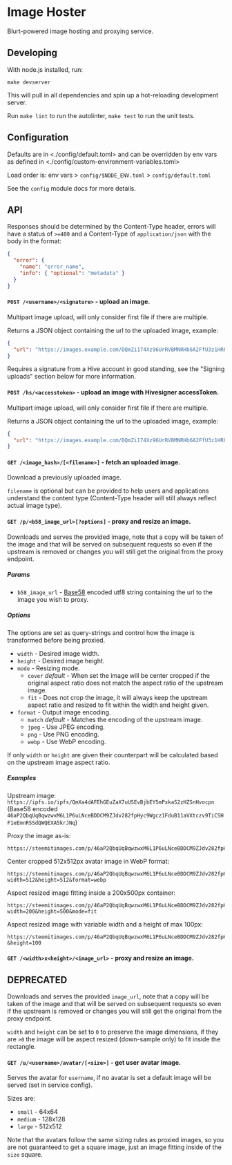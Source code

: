 # Image Hoster

Blurt-powered image hosting and proxying service.

## Developing

With node.js installed, run:

```
make devserver
```

This will pull in all dependencies and spin up a hot-reloading development server.

Run `make lint` to run the autolinter, `make test` to run the unit tests.

## Configuration

Defaults are in <./config/default.toml> and can be overridden by env vars as defined in <./config/custom-environment-variables.toml>

Load order is: env vars > `config/$NODE_ENV.toml` > `config/default.toml`

See the `config` module docs for more details.

## API

Responses should be determined by the Content-Type header, errors will have a status of `>=400` and a Content-Type of `application/json` with the body in the format:

```json
{
  "error": {
    "name": "error_name",
    "info": { "optional": "metadata" }
  }
}
```

#### `POST /<username>/<signature>` - upload an image.

Multipart image upload, will only consider first file if there are multiple.

Returns a JSON object containing the url to the uploaded image, example:

```json
{
  "url": "https://images.example.com/DQmZi174Xz96UrRVBMNRHb6A2FfU3z1HRPwPPQCgSMgdiUT/test.jpg"
}
```

Requires a signature from a Hive account in good standing, see the "Signing uploads" section below for more information.

#### `POST /hs/<accesstoken>` - upload an image with Hivesigner accessToken.

Multipart image upload, will only consider first file if there are multiple.

Returns a JSON object containing the url to the uploaded image, example:

```json
{
  "url": "https://images.example.com/DQmZi174Xz96UrRVBMNRHb6A2FfU3z1HRPwPPQCgSMgdiUT/test.jpg"
}
```

#### `GET /<image_hash>/[<filename>]` - fetch an uploaded image.

Download a previously uploaded image.

`filename` is optional but can be provided to help users and applications understand the content type (Content-Type header will still always reflect actual image type).

#### `GET /p/<b58_image_url>[?options]` - proxy and resize an image.

Downloads and serves the provided image, note that a copy will be taken of the image and that will be served on subsequent requests so even if the upstream is removed or changes you will still get the original from the proxy endpoint.

##### Params

- `b58_image_url` - [Base58](https://en.wikipedia.org/wiki/Base58) encoded utf8 string containing the url to the image you wish to proxy.

##### Options

The options are set as query-strings and control how the image is transformed before being proxied.

- `width` - Desired image width.
- `height` - Desired image height.
- `mode` - Resizing mode.
  - `cover` _default_ - When set the image will be center cropped if the original aspect ratio does not match the aspect ratio of the upstream image.
  - `fit` - Does not crop the image, it will always keep the upstream aspect ratio and resized to fit within the width and height given.
- `format` - Output image encoding.
  - `match` _default_ - Matches the encoding of the upstream image.
  - `jpeg` - Use JPEG encoding.
  - `png` - Use PNG encoding.
  - `webp` - Use WebP encoding.

If only `width` or `height` are given their counterpart will be calculated based on the upstream image aspect ratio.

##### Examples

Upstream image: `https://ipfs.io/ipfs/QmXa4dAFEhGEuZaX7uUSEvBjbEY5mPxkaS2zHZSnHvocpn` (Base58 encoded `46aP2QbqUqBqwzwxM6L1P6uLNceBDDCM9ZJdv282fpHyc9Wgcz1FduB11aVXtczv9TiCSHF1eEmnRSSdQWQEXA5krJNq`)

Proxy the image as-is:

```
https://steemitimages.com/p/46aP2QbqUqBqwzwxM6L1P6uLNceBDDCM9ZJdv282fpHyc9Wgcz1FduB11aVXtczv9TiCSHF1eEmnRSSdQWQEXA5krJNq
```

Center cropped 512x512px avatar image in WebP format:

```
https://steemitimages.com/p/46aP2QbqUqBqwzwxM6L1P6uLNceBDDCM9ZJdv282fpHyc9Wgcz1FduB11aVXtczv9TiCSHF1eEmnRSSdQWQEXA5krJNq?width=512&height=512&format=webp
```

Aspect resized image fitting inside a 200x500px container:

```
https://steemitimages.com/p/46aP2QbqUqBqwzwxM6L1P6uLNceBDDCM9ZJdv282fpHyc9Wgcz1FduB11aVXtczv9TiCSHF1eEmnRSSdQWQEXA5krJNq?width=200&height=500&mode=fit
```

Aspect resized image with variable width and a height of max 100px:

```
https://steemitimages.com/p/46aP2QbqUqBqwzwxM6L1P6uLNceBDDCM9ZJdv282fpHyc9Wgcz1FduB11aVXtczv9TiCSHF1eEmnRSSdQWQEXA5krJNq?&height=100
```

#### `GET /<width>x<height>/<image_url>` - proxy and resize an image.

## DEPRECATED

Downloads and serves the provided `image_url`, note that a copy will be taken of the image and that will be served on subsequent requests so even if the upstream is removed or changes you will still get the original from the proxy endpoint.

`width` and `height` can be set to `0` to preserve the image dimensions, if they are `>0` the image will be aspect resized (down-sample only) to fit inside the rectangle.

#### `GET /u/<username>/avatar/[<size>]` - get user avatar image.

Serves the avatar for `username`, if no avatar is set a default image will be served (set in service config).

Sizes are:

- `small` - 64x64
- `medium` - 128x128
- `large` - 512x512

Note that the avatars follow the same sizing rules as proxied images, so you are not guaranteed to get a square image, just an image fitting inside of the `size` square.
